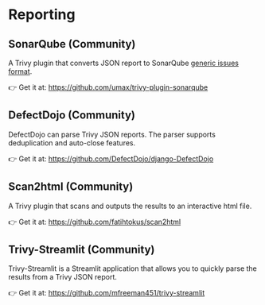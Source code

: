 # Reporting

## SonarQube (Community)
A Trivy plugin that converts JSON report to SonarQube [generic issues format](https://docs.sonarqube.org/9.6/analyzing-source-code/importing-external-issues/generic-issue-import-format/).

👉 Get it at: <https://github.com/umax/trivy-plugin-sonarqube>

## DefectDojo (Community)
DefectDojo can parse Trivy JSON reports. The parser supports deduplication and auto-close features.

👉 Get it at: <https://github.com/DefectDojo/django-DefectDojo>

## Scan2html (Community)
A Trivy plugin that scans and outputs the results to an interactive html file.

👉 Get it at: <https://github.com/fatihtokus/scan2html>

## Trivy-Streamlit (Community)
Trivy-Streamlit is a Streamlit application that allows you to quickly parse the results from a Trivy JSON report.

👉 Get it at: <https://github.com/mfreeman451/trivy-streamlit>
